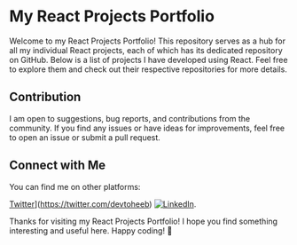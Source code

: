 # My React Projects Portfolio

Welcome to my React Projects Portfolio! This repository serves as a hub for all my individual React projects, each of which has its dedicated repository on GitHub. Below is a list of projects I have developed using React. Feel free to explore them and check out their respective repositories for more details.

## Contribution

I am open to suggestions, bug reports, and contributions from the community. If you find any issues or have ideas for improvements, feel free to open an issue or submit a pull request.

## Connect with Me

You can find me on other platforms:

[Twitter](https://img.shields.io/twitter/url/https/twitter.com/devtoheeb?style=social)](https://twitter.com/devtoheeb)
[![LinkedIn](https://img.shields.io/badge/-LinkedIn-blue?logo=linkedin&style=social)](https://www.linkedin.com/in/akande-olalekan-toheeb-2a69a0221/).

Thanks for visiting my React Projects Portfolio! I hope you find something interesting and useful here. Happy coding! :rocket:
